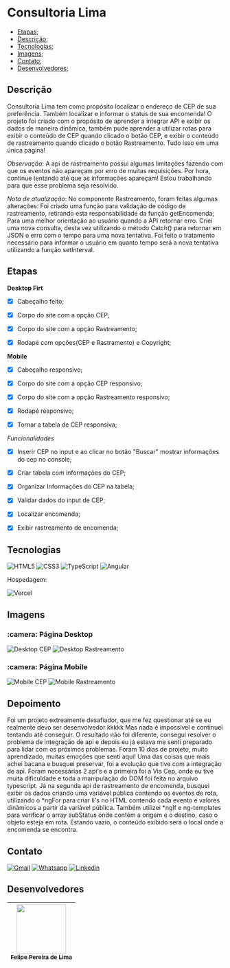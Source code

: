 # Consultoria Lima

 - [Etapas](#etapas);
 - [Descrição](#descrição);
 - [Tecnologias](#tecnologias);
 - [Imagens](#imagens);
 - [Contato](#contato);
 - [Desenvolvedores](#desenvolvedores);

## Descrição

Consultoria Lima tem como propósito localizar o endereço de CEP de sua preferência. Também localizar e informar o status de sua encomenda! 
O projeto foi criado com o propósito de aprender a integrar API e exibir os dados de maneira dinâmica, também pude aprender a utilizar rotas para exibir o conteúdo de CEP quando clicado o botão CEP, e exibir o conteúdo de rastreamento quando clicado o botão Rastreamento. Tudo isso em uma única página!

*Observação*: A api de rastreamento possui algumas limitações fazendo com que os eventos não apareçam por erro de muitas requisições. Por hora, continue tentando até que as informações apareçam! Estou trabalhando para que esse problema seja resolvido.

*Nota de atualização*: No componente Rastreamento, foram feitas algumas alterações: Foi criado uma função para validação de código de rastreamento, retirando esta responsabilidade da função getEncomenda; Para uma melhor orientação ao usuário quando a API retornar erro. Criei uma nova consulta, desta vez utilizando o método Catch() para retornar em JSON o erro com o tempo para uma nova tentativa. Foi feito o tratamento necessário para informar o usuário em quanto tempo será a nova tentativa utilizando a função setInterval.

## Etapas 

**Desktop Firt**

 - [x] Cabeçalho feito;

 - [x] Corpo do site com a opção CEP;

 - [x] Corpo do site com a opção Rastreamento;

 - [x] Rodapé com opções(CEP e Rastramento) e Copyright;

**Mobile**

 - [x] Cabeçalho responsivo;

 - [x] Corpo do site com a opção CEP responsivo;

 - [x] Corpo do site com a opção Rastreamento responsivo;

 - [x] Rodapé responsivo;

 - [x] Tornar a tabela de CEP responsiva;

 *Funcionalidades*

 - [x] Inserir CEP no input e ao clicar no botão "Buscar" mostrar informações do cep no console;

 - [x] Criar tabela com informações do CEP;

 - [x] Organizar Informações do CEP na tabela;

 - [x] Validar dados do input de CEP;

 - [x] Localizar encomenda;

 - [x] Exibir rastreamento de encomenda;

## Tecnologias

 ![HTML5](https://img.shields.io/badge/html5-%23E34F26.svg?style=for-the-badge&logo=html5&logoColor=white) ![CSS3](https://img.shields.io/badge/css3-%231572B6.svg?style=for-the-badge&logo=css3&logoColor=white) ![TypeScript](https://img.shields.io/badge/TypeScript-007ACC?style=for-the-badge&logo=typescript&logoColor=white) ![Angular](https://img.shields.io/badge/Angular-DD0031?style=for-the-badge&logo=angular&logoColor=white) 

Hospedagem:

 ![Vercel](https://img.shields.io/badge/vercel-%23000000.svg?style=for-the-badge&logo=vercel&logoColor=white)

## Imagens

<h3> :camera: Página Desktop</h3>

![Desktop CEP](https://user-images.githubusercontent.com/102830741/215628938-9e527f86-37ff-442f-8487-8cd4c31f4b44.png)
![Desktop Rastreamento](https://user-images.githubusercontent.com/102830741/215629045-a356ac4f-7c8b-487b-9d3d-15b132b539a8.png)

<h3> :camera: Página Mobile</h3>

![Mobile CEP](https://user-images.githubusercontent.com/102830741/215629320-73afdb80-0ca2-44df-896a-035bc98e08a9.png)
![Mobile Rastreamento](https://user-images.githubusercontent.com/102830741/215629332-ef223dbf-26c9-4724-8ed2-b0007b02bfed.png)

## Depoimento

Foi um projeto extreamente desafiador, que me fez questionar até se eu realmente devo ser desenvolvedor kkkkk Mas nada é impossível e continuei tentando até conseguir. O resultado não foi diferente, consegui resolver o problema de integração de api e depois eu já estava me senti preparado para lidar com os próximos problemas.
Foram 10 dias de projeto, muito aprendizado, muitas emoções que senti aqui! Uma das coisas que mais achei bacana e busquei preservar, foi a evolução que tive com a integração de api. Foram necessárias 2 api's e a primeira foi a Via Cep, onde eu tive muita dificuldade e toda a manipulação do DOM foi feita no arquivo typescript. Já na segunda api de rastreamento de encomenda, busquei exibir os dados criando uma variável pública contendo os eventos de rota, utilizando o *ngFor para criar li's no HTML contendo cada evento e valores dinâmicos a partir da variável pública. Também utilizei *ngIf e ng-templates para verificar o array subStatus onde contém a origem e o destino, caso o objeto esteja em rota. Estando vazio, o conteúdo exibido será o local onde a encomenda se encontra.

## Contato

<a href="mailto:felipe.lima0160@gmail.com">![Gmail](https://img.shields.io/badge/Gmail-D14836?style=for-the-badge&logo=gmail&logoColor=white)</a>  <a href="https://wa.me/5521979926096">![Whatsapp](https://img.shields.io/badge/WhatsApp-25D366?style=for-the-badge&logo=whatsapp&logoColor=white)</a>  <a href="https://www.linkedin.com/in/felipe-lima01/">![Linkedin](https://img.shields.io/badge/LinkedIn-0077B5?style=for-the-badge&logo=linkedin&logoColor=white)</a> 

## Desenvolvedores

 | [<img src="https://avatars.githubusercontent.com/u/102830741?s=400&u=eb0ed821d5deeaaac9a910f737ce38ddfda2f3a9&v=4" width=115><br><sub>Felipe Pereira de Lima</sub>](https://github.com/LipePLima) 
 | :---: |
